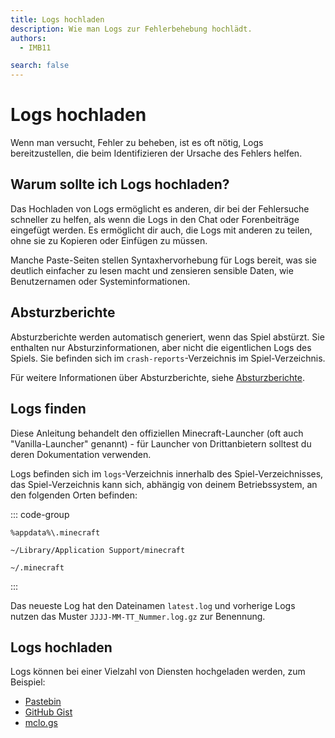 ```yaml
---
title: Logs hochladen
description: Wie man Logs zur Fehlerbehebung hochlädt.
authors:
  - IMB11

search: false
---
```


# Logs hochladen

Wenn man versucht, Fehler zu beheben, ist es oft nötig, Logs bereitzustellen, die beim Identifizieren der Ursache des Fehlers helfen.

## Warum sollte ich Logs hochladen?

Das Hochladen von Logs ermöglicht es anderen, dir bei der Fehlersuche schneller zu helfen, als wenn die Logs in den Chat oder Forenbeiträge eingefügt werden. Es ermöglicht dir auch, die Logs mit anderen zu teilen, ohne sie zu Kopieren oder Einfügen zu müssen.

Manche Paste-Seiten stellen Syntaxhervorhebung für Logs bereit, was sie deutlich einfacher zu lesen macht und zensieren sensible Daten, wie Benutzernamen oder Systeminformationen.

## Absturzberichte

Absturzberichte werden automatisch generiert, wenn das Spiel abstürzt. Sie enthalten nur Absturzinformationen, aber nicht die eigentlichen Logs des Spiels. Sie befinden sich im `crash-reports`-Verzeichnis im Spiel-Verzeichnis.

Für weitere Informationen über Absturzberichte, siehe [Absturzberichte](./crash-reports).

## Logs finden

Diese Anleitung behandelt den offiziellen Minecraft-Launcher (oft auch "Vanilla-Launcher" genannt) - für Launcher von Drittanbietern solltest du deren Dokumentation verwenden.

Logs befinden sich im `logs`-Verzeichnis innerhalb des Spiel-Verzeichnisses, das Spiel-Verzeichnis kann sich, abhängig von deinem Betriebssystem, an den folgenden Orten befinden:

::: code-group

```:no-line-numbers [Windows]
%appdata%\.minecraft
```

```:no-line-numbers [macOS]
~/Library/Application Support/minecraft
```

```:no-line-numbers [Linux]
~/.minecraft
```

:::

Das neueste Log hat den Dateinamen `latest.log` und vorherige Logs nutzen das Muster `JJJJ-MM-TT_Nummer.log.gz` zur Benennung.

## Logs hochladen

Logs können bei einer Vielzahl von Diensten hochgeladen werden, zum Beispiel:

- [Pastebin](https://pastebin.com/)
- [GitHub Gist](https://gist.github.com/)
- [mclo.gs](https://mclo.gs/)
